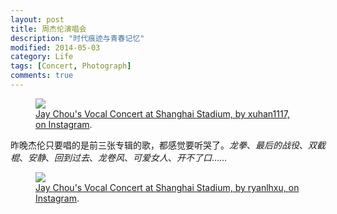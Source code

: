 ```yaml
---
layout: post
title: 周杰伦演唱会
description: "时代痕迹与青春记忆"
modified: 2014-05-03
category: Life
tags: [Concert, Photograph]
comments: true
---
```


<figure>
<img src="http://photos-f.ak.instagram.com/hphotos-ak-prn/10249241_725459557506445_405073271_n.jpg">
<figcaption><a href="http://instagram.com/p/nf70w3yE30/" title="Jay Chou's Vocal Concert at Shanghai Stadium, on Instagram">Jay Chou's Vocal Concert at Shanghai Stadium, by xuhan1117, on Instagram</a>.</figcaption>
</figure>

昨晚杰伦只要唱的是前三张专辑的歌，都感觉要听哭了。*龙拳*、*最后的战役*、*双截棍*、*安静*、*回到过去*、*龙卷风*、*可爱女人*、*开不了口*……

<figure>
<img src="http://photos-h.ak.instagram.com/hphotos-ak-frc/914675_626848554060631_915561013_n.jpg">
<figcaption><a href="http://instagram.com/p/nhPLzwl9Y5/" title="Jay Chou's Vocal Concert at Shanghai Stadium, on Instagram">Jay Chou's Vocal Concert at Shanghai Stadium, by ryanlhxu, on Instagram</a>.</figcaption>
</figure>





